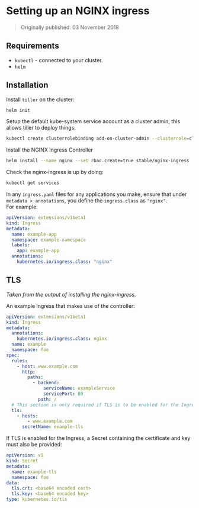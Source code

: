 # Setting up an NGINX ingress

> Originally published: 03 November 2018

## Requirements

- `kubectl` - connected to your cluster.
- `helm`

## Installation

Install `tiller` on the cluster:

```bash
helm init
```

Setup the default kube-system service account as a cluster admin, this allows tiller to deploy things:

```bash
kubectl create clusterrolebinding add-on-cluster-admin --clusterrole=cluster-admin --serviceaccount=kube-system:default
```

Install the NGINX Ingress Controller

```bash
helm install --name nginx --set rbac.create=true stable/nginx-ingress
```

Check the nginx-ingress is up by doing:

```bash
kubectl get services
```

In any `ingress.yaml` files for any applications you make, ensure that under `metadata > annotations`, you define the
`ingress.class` as `"nginx"`.  
For example:

```yaml
apiVersion: extensions/v1beta1
kind: Ingress
metadata:
  name: example-app
  namespace: example-namespace
  labels:
    app: example-app
  annotations:
    kubernetes.io/ingress.class: "nginx"
```

## TLS

_Taken from the output of installing the nginx-ingress._

An example Ingress that makes use of the controller:

```yaml
apiVersion: extensions/v1beta1
kind: Ingress
metadata:
  annotations:
    kubernetes.io/ingress.class: nginx
  name: example
  namespace: foo
spec:
  rules:
    - host: www.example.com
      http:
        paths:
          - backend:
              serviceName: exampleService
              servicePort: 80
            path: /
  # This section is only required if TLS is to be enabled for the Ingress
  tls:
    - hosts:
        - www.example.com
      secretName: example-tls
```

If TLS is enabled for the Ingress, a Secret containing the certificate and key must also be provided:

```yaml
apiVersion: v1
kind: Secret
metadata:
  name: example-tls
  namespace: foo
data:
  tls.crt: <base64 encoded cert>
  tls.key: <base64 encoded key>
type: kubernetes.io/tls
```
